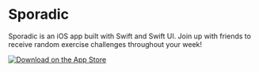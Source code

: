 # Sporadic

Sporadic is an iOS app built with Swift and Swift UI. Join up with friends to receive random exercise challenges throughout your week!

[![Download on the App Store](https://media.lisk.com/init/ios_app_store_a60c851728.png?auto=compress,format&fit=max&w=96&q=80)](https://apps.apple.com/us/app/sporadic/id1574130060)
